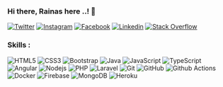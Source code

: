 ### Hi there, Rainas here ..! 👋

[![Twitter](https://img.shields.io/badge/-Twitter-222222?style=flat-square&logo=twitter&logoColor=white&link=https://twitter.com/as_rainas)](https://twitter.com/as_rainas)
[![Instagram](https://img.shields.io/badge/Instagram-222222?&style=flat-square&logo=instagram&logoColor=white&link=https://www.instagram.com/as_rainas/)](https://www.instagram.com/as_rainas/)
[![Facebook](https://img.shields.io/badge/Facebook-222222?&style=flat-square&logo=facebook&logoColor=white&link=https://www.facebook.com/rainas.moha)](https://www.facebook.com/rainas.moha)
[![Linkedin](https://img.shields.io/badge/-LinkedIn-222222?style=flat-square&logo=Linkedin&logoColor=white&link=https://www.linkedin.com/in/as-rainas/)](https://www.linkedin.com/in/as-rainas/)
[![Stack Overflow](https://img.shields.io/badge/-Stack%20Overflow-222222?style=flat-square&logo=stack-overflow&logoColor=white&link=https://stackoverflow.com/users/5860094/rainas)](https://stackoverflow.com/users/5860094/rainas)

<!--
![Rainas's github stats](https://github-readme-stats.vercel.app/api?username=as-rainas&show_icons=true&hide_border=true)
![Top Langs](https://github-readme-stats.vercel.app/api/top-langs/?username=as-rainas&layout=compact)
-->

<!--
⚡ Software Engineering at [Virtusa](https://www.virtusa.com/) <br/>
⚡ Full-Stack Developer <br/> -->

### Skills : <br/>

![HTML5](https://img.shields.io/badge/-HTML5-E34F26?style=flat-square&logo=html5&logoColor=white)
![CSS3](https://img.shields.io/badge/-CSS3-1572B6?style=flat-square&logo=css3)
![Bootstrap](https://img.shields.io/badge/-Bootstrap-563D7C?style=flat-square&logo=bootstrap)
![Java](https://img.shields.io/badge/-Java-red?style=flat-square&logo=java)
![JavaScript](https://img.shields.io/badge/-JavaScript-black?style=flat-square&logo=javascript)
![TypeScript](https://img.shields.io/badge/-TypeScript-007ACC?style=flat-square&logo=typescript)
![Angular](https://img.shields.io/badge/-Angular-DD0031?style=flat-square&logo=angular)
![Nodejs](https://img.shields.io/badge/-Nodejs-black?style=flat-square&logo=Node.js)
![PHP](https://img.shields.io/badge/PHP-black?style=flat-square&logo=php)
![Laravel](https://img.shields.io/badge/Laravel-black?style=flat-square&logo=laravel)
![Git](https://img.shields.io/badge/-Git-black?style=flat-square&logo=git)
![GitHub](https://img.shields.io/badge/-GitHub-181717?style=flat-square&logo=github)
![Github Actions](http://img.shields.io/badge/-Github%20Actions-2088FF?style=flat-square&logo=github-actions&logoColor=ffffff)
![Docker](https://img.shields.io/badge/-Docker-black?style=flat-square&logo=docker)
![Firebase](https://img.shields.io/badge/Firebase-007ACC?style=flat-square&logo=firebase)
![MongoDB](https://img.shields.io/badge/-MongoDB-black?style=flat-square&logo=mongodb)
![Heroku](https://img.shields.io/badge/-Heroku-430098?style=flat-square&logo=heroku)
